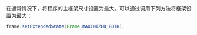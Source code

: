 在通常情况下，将程序的主框架尺寸设置为最大。可以通过调用下列方法将框架设置为最大：

```java
frame.setExtendedState(Frame.MAXIMIZED_BOTH);
```


